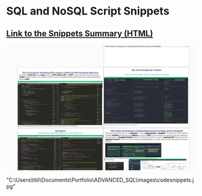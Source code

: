 # SQL and NoSQL Script Snippets 


## [Link to the Snippets Summary (HTML)](https://github.com/TDAYENI/ADVANCED_SQL/blob/main/SQL%20and%20NoSQL%20Code%20Snippets.pdf)


![output.jpg](images/codesnippets.jpg) 

"C:\Users\titil\Documents\Portfolio\ADVANCED_SQL\images\codesnippets.jpg"